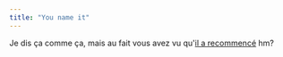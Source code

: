 ```yaml
---
title: "You name it"
---
```


Je dis ça comme ça, mais au fait vous avez vu qu'[il a
recommencé](http://uname.tuxaco.net/) hm?

